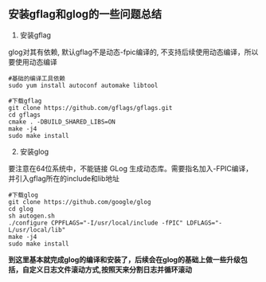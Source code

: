 ## 安装gflag和glog的一些问题总结

1. 安装gflag  

glog对其有依赖, 默认gflag不是动态-fpic编译的, 不支持后续使用动态编译，所以要使用动态编译
```shell
#基础的编译工具依赖
sudo yum install autoconf automake libtool

#下载gflag
git clone https://github.com/gflags/gflags.git
cd gflags
cmake . -DBUILD_SHARED_LIBS=ON
make -j4
sudo make install
```

2. 安装glog  

要注意在64位系统中，不能链接 GLog 生成动态库。需要指名加入-FPIC编译，并引入gflag所在的include和lib地址
```shell
#下载glog
git clone https://github.com/google/glog
cd glog
sh autogen.sh
./configure CPPFLAGS="-I/usr/local/include -fPIC" LDFLAGS="-L/usr/local/lib"
make -j4
sudo make install
```
  
**到这里基本就完成glog的编译和安装了，后续会在glog的基础上做一些升级包括，自定义日志文件滚动方式,按照天来分割日志并循环滚动**